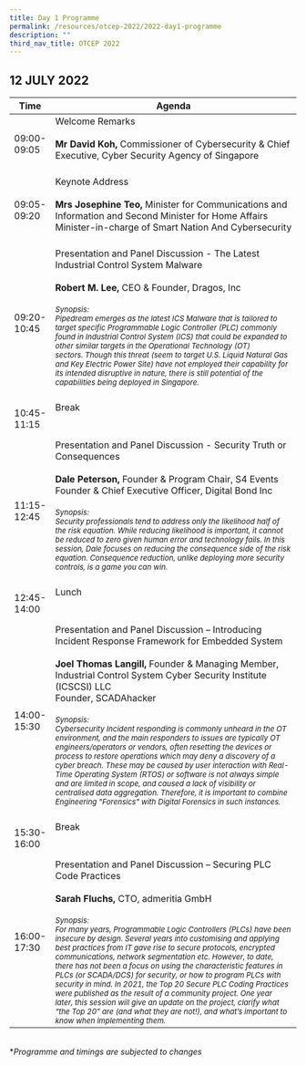 ```yaml
---
title: Day 1 Programme
permalink: /resources/otcep-2022/2022-day1-programme
description: ""
third_nav_title: OTCEP 2022
---
```



## 12 JULY 2022


| Time     | Agenda                                        |
| -------  | ---------                                        |
| 09:00-<br> 09:05<br> | Welcome Remarks<br><br><b>Mr David Koh,</b> Commissioner of Cybersecurity & Chief Executive, Cyber Security Agency of Singapore<br><br>
| 09:05-<br> 09:20<br> |Keynote Address<br><br><b>Mrs Josephine Teo,</b> Minister for Communications and Information and Second Minister for Home Affairs <br>Minister-in-charge of Smart Nation And Cybersecurity<br><br>|
| 09:20-<br> 10:45<br> | Presentation and Panel Discussion - The Latest Industrial Control System Malware <br><br><b>Robert M. Lee,</b> CEO & Founder, Dragos, Inc<br><br><font size="2"><i>Synopsis:<br>Pipedream emerges as the latest ICS Malware that is tailored to target specific Programmable Logic Controller (PLC) commonly found in Industrial Control System (ICS) that could be expanded to other similar targets in the Operational Technology (OT) sectors. Though this threat (seem to target U.S. Liquid Natural Gas and Key Electric Power Site) have not employed their capability for its intended disruptive in nature, there is still potential of the capabilities being deployed in Singapore.</i></font><br><br>|
| 10:45-<br> 11:15<br> | Break <br><br><br>|
| 11:15-<br> 12:45<br> | Presentation and Panel Discussion - Security Truth or Consequences <br><br><b>Dale Peterson,</b> Founder & Program Chair, S4 Events<br> Founder & Chief Executive Officer, Digital Bond Inc<br><br><font size="2"><i>Synopsis: <br>Security professionals tend to address only the likelihood half of the risk equation. While reducing likelihood is important, it cannot be reduced to zero given human error and technology fails. In this session, Dale focuses on reducing the consequence side of the risk equation. Consequence reduction, unlike deploying more security controls, is a game you can win.</i></font><br><br>|
| 12:45-<br> 14:00<br> | Lunch <br><br><br>|
| 14:00-<br> 15:30<br> | Presentation and Panel Discussion – Introducing Incident Response Framework for Embedded System<br><br> <b>Joel Thomas Langill,</b> Founder & Managing Member, <br>Industrial Control System Cyber Security Institute (ICSCSI) LLC<br> Founder, SCADAhacker<br><br><font size="2"><i>Synopsis: <br>Cybersecurity Incident responding is commonly unheard in the OT environment, and the main responders to issues are typically OT engineers/operators or vendors, often resetting the devices or process to restore operations which may deny a discovery of a cyber breach. These may be caused by user interaction with Real-Time Operating System (RTOS) or software is not always simple and are limited in scope, and caused a lack of visibility or centralised data aggregation. Therefore, it is important to combine Engineering "Forensics" with Digital Forensics in such instances.</i></font><br><br>|
| 15:30-<br> 16:00<br> | Break <br><br><br>|
| 16:00-<br> 17:30<br> | Presentation and Panel Discussion – Securing PLC Code Practices<br><br> <b>Sarah Fluchs,</b> CTO, admeritia GmbH<br><br><font size="2"><i>Synopsis: <br> For many years, Programmable Logic Controllers (PLCs) have been insecure by design. Several years into customising and applying best practices from IT gave rise to secure protocols, encrypted communications, network segmentation etc. However, to date, there has not been a focus on using the characteristic features in PLCs (or SCADA/DCS) for security, or how to program PLCs with security in mind. In 2021, the Top 20 Secure PLC Coding Practices were published as the result of a community project. One year later, this session will give an update on the project, clarify what “the Top 20” are (and what they are not!), and what’s important to know when implementing them.</i></font><br>|

<br>
*<i>Programme and timings are subjected to changes<i>
